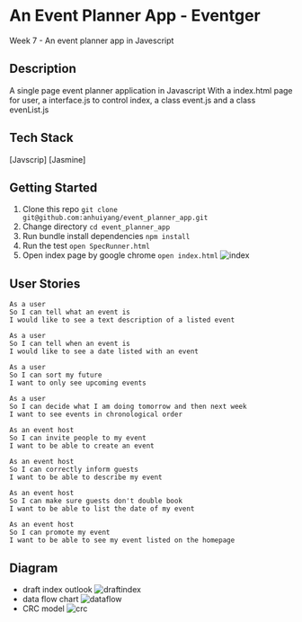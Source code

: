 # An Event Planner App - Eventger
Week 7 - An event planner app in Javescript

## Description
A single page event planner application in Javascript
With a index.html page for user, a interface.js to control index, a class event.js and a class evenList.js

## Tech Stack
[Javscrip]
[Jasmine]

## Getting Started
1. Clone this repo `git clone git@github.com:anhuiyang/event_planner_app.git`
2. Change directory  `cd event_planner_app`
3. Run bundle install dependencies `npm install`
4. Run the test `open SpecRunner.html`
5. Open index page by google chrome `open index.html`
![index](https://github.com/anhuiyang/event_planner_app/blob/master/images/Screenshot%202019-03-12%20at%203.57.54%20pm.png?raw=true)

## User Stories
```
As a user
So I can tell what an event is
I would like to see a text description of a listed event

As a user
So I can tell when an event is
I would like to see a date listed with an event

As a user
So I can sort my future
I want to only see upcoming events

As a user
So I can decide what I am doing tomorrow and then next week
I want to see events in chronological order

As an event host
So I can invite people to my event
I want to be able to create an event

As an event host
So I can correctly inform guests
I want to be able to describe my event

As an event host
So I can make sure guests don't double book
I want to be able to list the date of my event

As an event host
So I can promote my event
I want to be able to see my event listed on the homepage
```
## Diagram 
* draft index outlook
 ![draftindex](https://github.com/anhuiyang/event_planner_app/blob/master/images/eventger_index.png?raw=true)
* data flow chart
 ![dataflow](https://github.com/anhuiyang/event_planner_app/blob/master/images/eventger_dataflow.png?raw=true)
* CRC model
 ![crc](https://github.com/anhuiyang/event_planner_app/blob/master/images/eventger_crc.png?raw=true)
